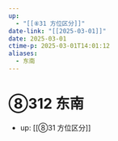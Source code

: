 ```yaml
---
up:
  - "[[⑧31 方位区分]]"
date-link: "[[2025-03-01]]"
date: 2025-03-01
ctime-p: 2025-03-01T14:01:12
aliases:
  - 东南
---
```


# ⑧312 东南

- up: [[⑧31 方位区分]]
